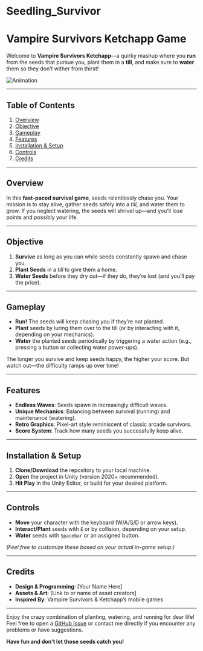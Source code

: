 # Seedling_Survivor

 # Vampire Survivors Ketchapp Game

Welcome to **Vampire Survivors Ketchapp**—a quirky mashup where you **run** from the seeds that pursue you, plant them in a **till**, and make sure to **water** them so they don’t wither from thirst!

![Animation](https://github.com/user-attachments/assets/071e1b86-be1e-4a73-a651-51b71d3467b1)

---

## Table of Contents
1. [Overview](#overview)
2. [Objective](#objective)
3. [Gameplay](#gameplay)
4. [Features](#features)
5. [Installation & Setup](#installation--setup)
6. [Controls](#controls)
7. [Credits](#credits)

---

## Overview
In this **fast-paced survival game**, seeds relentlessly chase you. Your mission is to stay alive, gather seeds safely into a *till*, and water them to grow. If you neglect watering, the seeds will shrivel up—and you’ll lose points and possibly your life.

---

## Objective
1. **Survive** as long as you can while seeds constantly spawn and chase you.  
2. **Plant Seeds** in a *till* to give them a home.  
3. **Water Seeds** before they dry out—if they do, they’re lost (and you’ll pay the price).

---

## Gameplay
- **Run!** The seeds will keep chasing you if they’re not planted.  
- **Plant** seeds by luring them over to the till (or by interacting with it, depending on your mechanics).  
- **Water** the planted seeds periodically by triggering a water action (e.g., pressing a button or collecting water power-ups).

The longer you survive and keep seeds happy, the higher your score. But watch out—the difficulty ramps up over time!

---

## Features
- **Endless Waves**: Seeds spawn in increasingly difficult waves.  
- **Unique Mechanics**: Balancing between survival (running) and maintenance (watering).  
- **Retro Graphics**: Pixel-art style reminiscent of classic arcade survivors.  
- **Score System**: Track how many seeds you successfully keep alive.

---

## Installation & Setup
1. **Clone/Download** the repository to your local machine.  
2. **Open** the project in Unity (version 2020+ recommended).  
3. **Hit Play** in the Unity Editor, or build for your desired platform.

---

## Controls
- **Move** your character with the keyboard (W/A/S/D or arrow keys).  
- **Interact/Plant** seeds with `E` or by collision, depending on your setup.  
- **Water** seeds with `Spacebar` or an assigned button.

*(Feel free to customize these based on your actual in-game setup.)*

---

## Credits
- **Design & Programming**: [Your Name Here]  
- **Assets & Art**: [Link to or name of asset creators]  
- **Inspired By**: Vampire Survivors & Ketchapp’s mobile games  

---

Enjoy the crazy combination of planting, watering, and running for dear life!  
Feel free to open a [GitHub Issue](#) or contact me directly if you encounter any problems or have suggestions.

**Have fun and don’t let those seeds catch you!**
